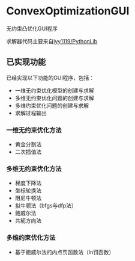 # ConvexOptimizationGUI
无约束凸优化GUI程序 

求解器代码主要来自[lyy1119/PythonLib](https://github.com/lyy1119/PythonLib)

## 已实现功能

已经实现以下功能的GUI程序，包括：  
- 一维无约束优化模型的创建与求解
- 多维无约束优化问题的创建与求解
- 多维约束优化问题的创建与求解
- 求解过程输出

### 一维无约束优化方法

- 黄金分割法
- 二次插值法

### 多维无约束优化方法

- 梯度下降法
- 坐标轮换法
- 阻尼牛顿法
- 拟牛顿法（bfgs与dfp法）
- 鲍威尔法
- 共轭方向法

### 多维约束优化方法

- 基于鲍威尔法的内点罚函数法（ln罚函数）
